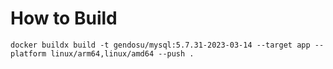 # How to Build

```
docker buildx build -t gendosu/mysql:5.7.31-2023-03-14 --target app --platform linux/arm64,linux/amd64 --push .
```
